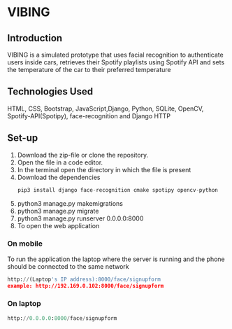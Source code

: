 # VIBING 








## Introduction
 VIBING is a simulated prototype that uses facial recognition to authenticate users inside cars, retrieves their Spotify playlists using Spotify API and sets the temperature of the car to their preferred temperature 

## Technologies Used
HTML, CSS, Bootstrap, JavaScript,Django, Python, SQLite, OpenCV, Spotify-API(Spotipy), face-recognition and Django HTTP

## Set-up
1) Download the zip-file or clone the repository.
2) Open the file in a code editor.
3) In the terminal open the directory in which the file is present
4) Download the dependencies 
   ```python
   pip3 install django face-recognition cmake spotipy opencv-python
   ```
5) python3 manage.py makemigrations
6) python3 manage.py migrate
7) python3 manage.py runserver 0.0.0.0:8000
8) To open the web application
### On mobile
  To run the application the laptop where the server is running and the phone should be connected to the same network
   ```python
   http://(Laptop's IP address):8000/face/signupform
   example: http://192.169.0.102:8000/face/signupform
   ```
   
### On laptop
   ```python
   http://0.0.0.0:8000/face/signupform
   ```



